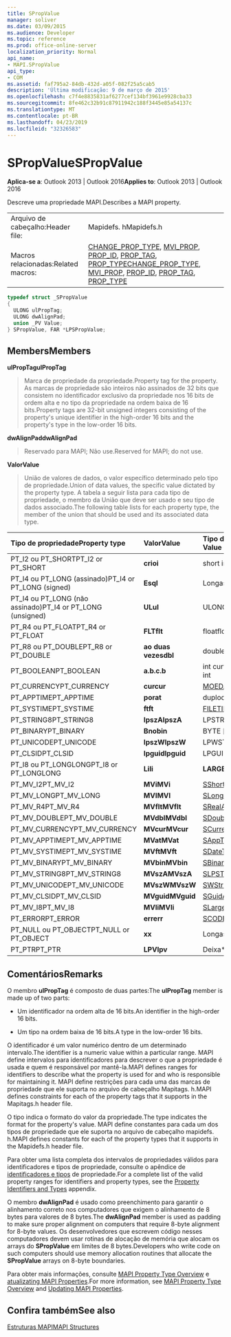 ```yaml
---
title: SPropValue
manager: soliver
ms.date: 03/09/2015
ms.audience: Developer
ms.topic: reference
ms.prod: office-online-server
localization_priority: Normal
api_name:
- MAPI.SPropValue
api_type:
- COM
ms.assetid: faf795a2-84db-432d-a05f-082f25a5cab5
description: 'Última modificação: 9 de março de 2015'
ms.openlocfilehash: c7f4e8835831af6277cef134bf3961e9928cba33
ms.sourcegitcommit: 8fe462c32b91c87911942c188f3445e85a54137c
ms.translationtype: MT
ms.contentlocale: pt-BR
ms.lasthandoff: 04/23/2019
ms.locfileid: "32326583"
---
```

# <a name="spropvalue"></a><span data-ttu-id="ff7df-103">SPropValue</span><span class="sxs-lookup"><span data-stu-id="ff7df-103">SPropValue</span></span>

  
  
<span data-ttu-id="ff7df-104">**Aplica-se a**: Outlook 2013 | Outlook 2016</span><span class="sxs-lookup"><span data-stu-id="ff7df-104">**Applies to**: Outlook 2013 | Outlook 2016</span></span> 
  
<span data-ttu-id="ff7df-105">Descreve uma propriedade MAPI.</span><span class="sxs-lookup"><span data-stu-id="ff7df-105">Describes a MAPI property.</span></span>
  
|||
|:-----|:-----|
|<span data-ttu-id="ff7df-106">Arquivo de cabeçalho:</span><span class="sxs-lookup"><span data-stu-id="ff7df-106">Header file:</span></span>  <br/> |<span data-ttu-id="ff7df-107">Mapidefs. h</span><span class="sxs-lookup"><span data-stu-id="ff7df-107">Mapidefs.h</span></span>  <br/> |
|<span data-ttu-id="ff7df-108">Macros relacionadas:</span><span class="sxs-lookup"><span data-stu-id="ff7df-108">Related macros:</span></span>  <br/> |<span data-ttu-id="ff7df-109">[CHANGE_PROP_TYPE](change_prop_type.md), [MVI_PROP](mvi_prop.md), [PROP_ID](prop_id.md), [PROP_TAG](prop_tag.md), [PROP_TYPE](prop_type.md)</span><span class="sxs-lookup"><span data-stu-id="ff7df-109">[CHANGE_PROP_TYPE](change_prop_type.md), [MVI_PROP](mvi_prop.md), [PROP_ID](prop_id.md), [PROP_TAG](prop_tag.md), [PROP_TYPE](prop_type.md)</span></span> <br/> |
   
```cpp
typedef struct _SPropValue
{
  ULONG ulPropTag;
  ULONG dwAlignPad;
  union _PV Value;
} SPropValue, FAR *LPSPropValue;

```

## <a name="members"></a><span data-ttu-id="ff7df-110">Members</span><span class="sxs-lookup"><span data-stu-id="ff7df-110">Members</span></span>

 <span data-ttu-id="ff7df-111">**ulPropTag**</span><span class="sxs-lookup"><span data-stu-id="ff7df-111">**ulPropTag**</span></span>
  
> <span data-ttu-id="ff7df-112">Marca de propriedade da propriedade.</span><span class="sxs-lookup"><span data-stu-id="ff7df-112">Property tag for the property.</span></span> <span data-ttu-id="ff7df-113">As marcas de propriedade são inteiros não assinados de 32 bits que consistem no identificador exclusivo da propriedade nos 16 bits de ordem alta e no tipo da propriedade na ordem baixa de 16 bits.</span><span class="sxs-lookup"><span data-stu-id="ff7df-113">Property tags are 32-bit unsigned integers consisting of the property's unique identifier in the high-order 16 bits and the property's type in the low-order 16 bits.</span></span>
    
 <span data-ttu-id="ff7df-114">**dwAlignPad**</span><span class="sxs-lookup"><span data-stu-id="ff7df-114">**dwAlignPad**</span></span>
  
> <span data-ttu-id="ff7df-115">Reservado para MAPI; Não use.</span><span class="sxs-lookup"><span data-stu-id="ff7df-115">Reserved for MAPI; do not use.</span></span> 
    
 <span data-ttu-id="ff7df-116">**Valor**</span><span class="sxs-lookup"><span data-stu-id="ff7df-116">**Value**</span></span>
  
> <span data-ttu-id="ff7df-117">União de valores de dados, o valor específico determinado pelo tipo de propriedade.</span><span class="sxs-lookup"><span data-stu-id="ff7df-117">Union of data values, the specific value dictated by the property type.</span></span> <span data-ttu-id="ff7df-118">A tabela a seguir lista para cada tipo de propriedade, o membro da União que deve ser usado e seu tipo de dados associado.</span><span class="sxs-lookup"><span data-stu-id="ff7df-118">The following table lists for each property type, the member of the union that should be used and its associated data type.</span></span>
    
|<span data-ttu-id="ff7df-119">**Tipo de propriedade**</span><span class="sxs-lookup"><span data-stu-id="ff7df-119">**Property type**</span></span>|<span data-ttu-id="ff7df-120">**Valor**</span><span class="sxs-lookup"><span data-stu-id="ff7df-120">**Value**</span></span>|<span data-ttu-id="ff7df-121">**Tipo de dados do valor**</span><span class="sxs-lookup"><span data-stu-id="ff7df-121">**Data type of Value**</span></span>|
|:-----|:-----|:-----|
|<span data-ttu-id="ff7df-122">PT_I2 ou PT_SHORT</span><span class="sxs-lookup"><span data-stu-id="ff7df-122">PT_I2 or PT_SHORT</span></span>  <br/> |<span data-ttu-id="ff7df-123">**crio**</span><span class="sxs-lookup"><span data-stu-id="ff7df-123">**i**</span></span> <br/> |<span data-ttu-id="ff7df-124">short int</span><span class="sxs-lookup"><span data-stu-id="ff7df-124">short int</span></span>  <br/> |
|<span data-ttu-id="ff7df-125">PT_I4 ou PT_LONG (assinado)</span><span class="sxs-lookup"><span data-stu-id="ff7df-125">PT_I4 or PT_LONG (signed)</span></span>  <br/> |<span data-ttu-id="ff7df-126">**Esq**</span><span class="sxs-lookup"><span data-stu-id="ff7df-126">**l**</span></span> <br/> |<span data-ttu-id="ff7df-127">Longas</span><span class="sxs-lookup"><span data-stu-id="ff7df-127">LONG</span></span>  <br/> |
|<span data-ttu-id="ff7df-128">PT_I4 ou PT_LONG (não assinado)</span><span class="sxs-lookup"><span data-stu-id="ff7df-128">PT_I4 or PT_LONG (unsigned)</span></span>  <br/> |<span data-ttu-id="ff7df-129">**UL**</span><span class="sxs-lookup"><span data-stu-id="ff7df-129">**ul**</span></span> <br/> |<span data-ttu-id="ff7df-130">ULONG</span><span class="sxs-lookup"><span data-stu-id="ff7df-130">ULONG</span></span>  <br/> |
|<span data-ttu-id="ff7df-131">PT_R4 ou PT_FLOAT</span><span class="sxs-lookup"><span data-stu-id="ff7df-131">PT_R4 or PT_FLOAT</span></span>  <br/> |<span data-ttu-id="ff7df-132">**FLT**</span><span class="sxs-lookup"><span data-stu-id="ff7df-132">**flt**</span></span> <br/> |<span data-ttu-id="ff7df-133">float</span><span class="sxs-lookup"><span data-stu-id="ff7df-133">float</span></span>  <br/> |
|<span data-ttu-id="ff7df-134">PT_R8 ou PT_DOUBLE</span><span class="sxs-lookup"><span data-stu-id="ff7df-134">PT_R8 or PT_DOUBLE</span></span>  <br/> |<span data-ttu-id="ff7df-135">**ao duas vezes**</span><span class="sxs-lookup"><span data-stu-id="ff7df-135">**dbl**</span></span> <br/> |<span data-ttu-id="ff7df-136">double</span><span class="sxs-lookup"><span data-stu-id="ff7df-136">double</span></span>  <br/> |
|<span data-ttu-id="ff7df-137">PT_BOOLEAN</span><span class="sxs-lookup"><span data-stu-id="ff7df-137">PT_BOOLEAN</span></span>  <br/> |<span data-ttu-id="ff7df-138">**a.b.c.**</span><span class="sxs-lookup"><span data-stu-id="ff7df-138">**b**</span></span> <br/> |<span data-ttu-id="ff7df-139">int curto não assinado</span><span class="sxs-lookup"><span data-stu-id="ff7df-139">unsigned short int</span></span>  <br/> |
|<span data-ttu-id="ff7df-140">PT_CURRENCY</span><span class="sxs-lookup"><span data-stu-id="ff7df-140">PT_CURRENCY</span></span>  <br/> |<span data-ttu-id="ff7df-141">**cur**</span><span class="sxs-lookup"><span data-stu-id="ff7df-141">**cur**</span></span> <br/> |[<span data-ttu-id="ff7df-142">MOEDA</span><span class="sxs-lookup"><span data-stu-id="ff7df-142">CURRENCY</span></span>](currency.md) <br/> |
|<span data-ttu-id="ff7df-143">PT_APPTIME</span><span class="sxs-lookup"><span data-stu-id="ff7df-143">PT_APPTIME</span></span>  <br/> |<span data-ttu-id="ff7df-144">**por**</span><span class="sxs-lookup"><span data-stu-id="ff7df-144">**at**</span></span> <br/> |<span data-ttu-id="ff7df-145">duplo</span><span class="sxs-lookup"><span data-stu-id="ff7df-145">double</span></span>  <br/> |
|<span data-ttu-id="ff7df-146">PT_SYSTIME</span><span class="sxs-lookup"><span data-stu-id="ff7df-146">PT_SYSTIME</span></span>  <br/> |<span data-ttu-id="ff7df-147">**ft**</span><span class="sxs-lookup"><span data-stu-id="ff7df-147">**ft**</span></span> <br/> |[<span data-ttu-id="ff7df-148">FILETIME</span><span class="sxs-lookup"><span data-stu-id="ff7df-148">FILETIME</span></span>](filetime.md) <br/> |
|<span data-ttu-id="ff7df-149">PT_STRING8</span><span class="sxs-lookup"><span data-stu-id="ff7df-149">PT_STRING8</span></span>  <br/> |<span data-ttu-id="ff7df-150">**lpszA**</span><span class="sxs-lookup"><span data-stu-id="ff7df-150">**lpszA**</span></span> <br/> |<span data-ttu-id="ff7df-151">LPSTR</span><span class="sxs-lookup"><span data-stu-id="ff7df-151">LPSTR</span></span>  <br/> |
|<span data-ttu-id="ff7df-152">PT_BINARY</span><span class="sxs-lookup"><span data-stu-id="ff7df-152">PT_BINARY</span></span>  <br/> |<span data-ttu-id="ff7df-153">**Bno**</span><span class="sxs-lookup"><span data-stu-id="ff7df-153">**bin**</span></span> <br/> |<span data-ttu-id="ff7df-154">BYTE [matriz]</span><span class="sxs-lookup"><span data-stu-id="ff7df-154">BYTE [array]</span></span>  <br/> |
|<span data-ttu-id="ff7df-155">PT_UNICODE</span><span class="sxs-lookup"><span data-stu-id="ff7df-155">PT_UNICODE</span></span>  <br/> |<span data-ttu-id="ff7df-156">**lpszW**</span><span class="sxs-lookup"><span data-stu-id="ff7df-156">**lpszW**</span></span> <br/> |<span data-ttu-id="ff7df-157">LPWSTR</span><span class="sxs-lookup"><span data-stu-id="ff7df-157">LPWSTR</span></span>  <br/> |
|<span data-ttu-id="ff7df-158">PT_CLSID</span><span class="sxs-lookup"><span data-stu-id="ff7df-158">PT_CLSID</span></span>  <br/> |<span data-ttu-id="ff7df-159">**lpguid**</span><span class="sxs-lookup"><span data-stu-id="ff7df-159">**lpguid**</span></span> <br/> |<span data-ttu-id="ff7df-160">LPGUID</span><span class="sxs-lookup"><span data-stu-id="ff7df-160">LPGUID</span></span>  <br/> |
|<span data-ttu-id="ff7df-161">PT_I8 ou PT_LONGLONG</span><span class="sxs-lookup"><span data-stu-id="ff7df-161">PT_I8 or PT_LONGLONG</span></span>  <br/> |<span data-ttu-id="ff7df-162">**Li**</span><span class="sxs-lookup"><span data-stu-id="ff7df-162">**li**</span></span> <br/> |<span data-ttu-id="ff7df-163">**LARGE_INTEGER**</span><span class="sxs-lookup"><span data-stu-id="ff7df-163">**LARGE_INTEGER**</span></span> <br/> |
|<span data-ttu-id="ff7df-164">PT_MV_I2</span><span class="sxs-lookup"><span data-stu-id="ff7df-164">PT_MV_I2</span></span>  <br/> |<span data-ttu-id="ff7df-165">**MVi**</span><span class="sxs-lookup"><span data-stu-id="ff7df-165">**MVi**</span></span> <br/> |[<span data-ttu-id="ff7df-166">SShortArray</span><span class="sxs-lookup"><span data-stu-id="ff7df-166">SShortArray</span></span>](sshortarray.md) <br/> |
|<span data-ttu-id="ff7df-167">PT_MV_LONG</span><span class="sxs-lookup"><span data-stu-id="ff7df-167">PT_MV_LONG</span></span>  <br/> |<span data-ttu-id="ff7df-168">**MVI**</span><span class="sxs-lookup"><span data-stu-id="ff7df-168">**MVI**</span></span> <br/> |[<span data-ttu-id="ff7df-169">SLongArray</span><span class="sxs-lookup"><span data-stu-id="ff7df-169">SLongArray</span></span>](slongarray.md) <br/> |
|<span data-ttu-id="ff7df-170">PT_MV_R4</span><span class="sxs-lookup"><span data-stu-id="ff7df-170">PT_MV_R4</span></span>  <br/> |<span data-ttu-id="ff7df-171">**MVflt**</span><span class="sxs-lookup"><span data-stu-id="ff7df-171">**MVflt**</span></span> <br/> |[<span data-ttu-id="ff7df-172">SRealArray</span><span class="sxs-lookup"><span data-stu-id="ff7df-172">SRealArray</span></span>](srealarray.md) <br/> |
|<span data-ttu-id="ff7df-173">PT_MV_DOUBLE</span><span class="sxs-lookup"><span data-stu-id="ff7df-173">PT_MV_DOUBLE</span></span>  <br/> |<span data-ttu-id="ff7df-174">**MVdbl**</span><span class="sxs-lookup"><span data-stu-id="ff7df-174">**MVdbl**</span></span> <br/> |[<span data-ttu-id="ff7df-175">SDoubleArray</span><span class="sxs-lookup"><span data-stu-id="ff7df-175">SDoubleArray</span></span>](sdoublearray.md) <br/> |
|<span data-ttu-id="ff7df-176">PT_MV_CURRENCY</span><span class="sxs-lookup"><span data-stu-id="ff7df-176">PT_MV_CURRENCY</span></span>  <br/> |<span data-ttu-id="ff7df-177">**MVcur**</span><span class="sxs-lookup"><span data-stu-id="ff7df-177">**MVcur**</span></span> <br/> |[<span data-ttu-id="ff7df-178">SCurrencyArray</span><span class="sxs-lookup"><span data-stu-id="ff7df-178">SCurrencyArray</span></span>](scurrencyarray.md) <br/> |
|<span data-ttu-id="ff7df-179">PT_MV_APPTIME</span><span class="sxs-lookup"><span data-stu-id="ff7df-179">PT_MV_APPTIME</span></span>  <br/> |<span data-ttu-id="ff7df-180">**MVat**</span><span class="sxs-lookup"><span data-stu-id="ff7df-180">**MVat**</span></span> <br/> |[<span data-ttu-id="ff7df-181">SAppTimeArray</span><span class="sxs-lookup"><span data-stu-id="ff7df-181">SAppTimeArray</span></span>](sapptimearray.md) <br/> |
|<span data-ttu-id="ff7df-182">PT_MV_SYSTIME</span><span class="sxs-lookup"><span data-stu-id="ff7df-182">PT_MV_SYSTIME</span></span>  <br/> |<span data-ttu-id="ff7df-183">**MVft**</span><span class="sxs-lookup"><span data-stu-id="ff7df-183">**MVft**</span></span> <br/> |[<span data-ttu-id="ff7df-184">SDateTimeArray</span><span class="sxs-lookup"><span data-stu-id="ff7df-184">SDateTimeArray</span></span>](sdatetimearray.md) <br/> |
|<span data-ttu-id="ff7df-185">PT_MV_BINARY</span><span class="sxs-lookup"><span data-stu-id="ff7df-185">PT_MV_BINARY</span></span>  <br/> |<span data-ttu-id="ff7df-186">**MVbin**</span><span class="sxs-lookup"><span data-stu-id="ff7df-186">**MVbin**</span></span> <br/> |[<span data-ttu-id="ff7df-187">SBinaryArray</span><span class="sxs-lookup"><span data-stu-id="ff7df-187">SBinaryArray</span></span>](sbinaryarray.md) <br/> |
|<span data-ttu-id="ff7df-188">PT_MV_STRING8</span><span class="sxs-lookup"><span data-stu-id="ff7df-188">PT_MV_STRING8</span></span>  <br/> |<span data-ttu-id="ff7df-189">**MVszA**</span><span class="sxs-lookup"><span data-stu-id="ff7df-189">**MVszA**</span></span> <br/> |[<span data-ttu-id="ff7df-190">SLPSTRArray</span><span class="sxs-lookup"><span data-stu-id="ff7df-190">SLPSTRArray</span></span>](slpstrarray.md) <br/> |
|<span data-ttu-id="ff7df-191">PT_MV_UNICODE</span><span class="sxs-lookup"><span data-stu-id="ff7df-191">PT_MV_UNICODE</span></span>  <br/> |<span data-ttu-id="ff7df-192">**MVszW**</span><span class="sxs-lookup"><span data-stu-id="ff7df-192">**MVszW**</span></span> <br/> |[<span data-ttu-id="ff7df-193">SWStringArray</span><span class="sxs-lookup"><span data-stu-id="ff7df-193">SWStringArray</span></span>](swstringarray.md) <br/> |
|<span data-ttu-id="ff7df-194">PT_MV_CLSID</span><span class="sxs-lookup"><span data-stu-id="ff7df-194">PT_MV_CLSID</span></span>  <br/> |<span data-ttu-id="ff7df-195">**MVguid**</span><span class="sxs-lookup"><span data-stu-id="ff7df-195">**MVguid**</span></span> <br/> |[<span data-ttu-id="ff7df-196">SGuidArray</span><span class="sxs-lookup"><span data-stu-id="ff7df-196">SGuidArray</span></span>](sguidarray.md) <br/> |
|<span data-ttu-id="ff7df-197">PT_MV_I8</span><span class="sxs-lookup"><span data-stu-id="ff7df-197">PT_MV_I8</span></span>  <br/> |<span data-ttu-id="ff7df-198">**MVli**</span><span class="sxs-lookup"><span data-stu-id="ff7df-198">**MVli**</span></span> <br/> |[<span data-ttu-id="ff7df-199">SLargeIntegerArray</span><span class="sxs-lookup"><span data-stu-id="ff7df-199">SLargeIntegerArray</span></span>](slargeintegerarray.md) <br/> |
|<span data-ttu-id="ff7df-200">PT_ERROR</span><span class="sxs-lookup"><span data-stu-id="ff7df-200">PT_ERROR</span></span>  <br/> |<span data-ttu-id="ff7df-201">**err**</span><span class="sxs-lookup"><span data-stu-id="ff7df-201">**err**</span></span> <br/> |[<span data-ttu-id="ff7df-202">SCODE</span><span class="sxs-lookup"><span data-stu-id="ff7df-202">SCODE</span></span>](scode.md) <br/> |
|<span data-ttu-id="ff7df-203">PT_NULL ou PT_OBJECT</span><span class="sxs-lookup"><span data-stu-id="ff7df-203">PT_NULL or PT_OBJECT</span></span>  <br/> |<span data-ttu-id="ff7df-204">**x**</span><span class="sxs-lookup"><span data-stu-id="ff7df-204">**x**</span></span> <br/> |<span data-ttu-id="ff7df-205">Longas</span><span class="sxs-lookup"><span data-stu-id="ff7df-205">LONG</span></span>  <br/> |
|<span data-ttu-id="ff7df-206">PT_PTR</span><span class="sxs-lookup"><span data-stu-id="ff7df-206">PT_PTR</span></span>  <br/> |<span data-ttu-id="ff7df-207">**LPV**</span><span class="sxs-lookup"><span data-stu-id="ff7df-207">**lpv**</span></span> <br/> |<span data-ttu-id="ff7df-208">Deixa\*</span><span class="sxs-lookup"><span data-stu-id="ff7df-208">VOID \*</span></span>  <br/> |
   
## <a name="remarks"></a><span data-ttu-id="ff7df-209">Comentários</span><span class="sxs-lookup"><span data-stu-id="ff7df-209">Remarks</span></span>

<span data-ttu-id="ff7df-210">O membro **ulPropTag** é composto de duas partes:</span><span class="sxs-lookup"><span data-stu-id="ff7df-210">The **ulPropTag** member is made up of two parts:</span></span> 
  
- <span data-ttu-id="ff7df-211">Um identificador na ordem alta de 16 bits.</span><span class="sxs-lookup"><span data-stu-id="ff7df-211">An identifier in the high-order 16 bits.</span></span>
    
- <span data-ttu-id="ff7df-212">Um tipo na ordem baixa de 16 bits.</span><span class="sxs-lookup"><span data-stu-id="ff7df-212">A type in the low-order 16 bits.</span></span>
    
<span data-ttu-id="ff7df-213">O identificador é um valor numérico dentro de um determinado intervalo.</span><span class="sxs-lookup"><span data-stu-id="ff7df-213">The identifier is a numeric value within a particular range.</span></span> <span data-ttu-id="ff7df-214">MAPI define intervalos para identificadores para descrever o que a propriedade é usada e quem é responsável por mantê-la.</span><span class="sxs-lookup"><span data-stu-id="ff7df-214">MAPI defines ranges for identifiers to describe what the property is used for and who is responsible for maintaining it.</span></span> <span data-ttu-id="ff7df-215">MAPI define restrições para cada uma das marcas de propriedade que ele suporta no arquivo de cabeçalho Mapitags. h.</span><span class="sxs-lookup"><span data-stu-id="ff7df-215">MAPI defines constraints for each of the property tags that it supports in the Mapitags.h header file.</span></span>
  
<span data-ttu-id="ff7df-216">O tipo indica o formato do valor da propriedade.</span><span class="sxs-lookup"><span data-stu-id="ff7df-216">The type indicates the format for the property's value.</span></span> <span data-ttu-id="ff7df-217">MAPI define constantes para cada um dos tipos de propriedade que ele suporta no arquivo de cabeçalho mapidefs. h.</span><span class="sxs-lookup"><span data-stu-id="ff7df-217">MAPI defines constants for each of the property types that it supports in the Mapidefs.h header file.</span></span> 
  
<span data-ttu-id="ff7df-218">Para obter uma lista completa dos intervalos de propriedades válidos para identificadores e tipos de propriedade, consulte o apêndice de [identificadores e tipos](property-identifiers-and-types.md) de propriedade.</span><span class="sxs-lookup"><span data-stu-id="ff7df-218">For a complete list of the valid property ranges for identifiers and property types, see the [Property Identifiers and Types](property-identifiers-and-types.md) appendix.</span></span> 
  
<span data-ttu-id="ff7df-219">O membro **dwAlignPad** é usado como preenchimento para garantir o alinhamento correto nos computadores que exigem o alinhamento de 8 bytes para valores de 8 bytes.</span><span class="sxs-lookup"><span data-stu-id="ff7df-219">The **dwAlignPad** member is used as padding to make sure proper alignment on computers that require 8-byte alignment for 8-byte values.</span></span> <span data-ttu-id="ff7df-220">Os desenvolvedores que escrevem código nesses computadores devem usar rotinas de alocação de memória que alocam os arrays do **SPropValue** em limites de 8 bytes.</span><span class="sxs-lookup"><span data-stu-id="ff7df-220">Developers who write code on such computers should use memory allocation routines that allocate the **SPropValue** arrays on 8-byte boundaries.</span></span> 
  
<span data-ttu-id="ff7df-221">Para obter mais informações, consulte [MAPI Property Type Overview](mapi-property-type-overview.md) e [atualizating MAPI Properties](updating-mapi-properties.md).</span><span class="sxs-lookup"><span data-stu-id="ff7df-221">For more information, see [MAPI Property Type Overview](mapi-property-type-overview.md) and [Updating MAPI Properties](updating-mapi-properties.md).</span></span> 
  
## <a name="see-also"></a><span data-ttu-id="ff7df-222">Confira também</span><span class="sxs-lookup"><span data-stu-id="ff7df-222">See also</span></span>



[<span data-ttu-id="ff7df-223">Estruturas MAPI</span><span class="sxs-lookup"><span data-stu-id="ff7df-223">MAPI Structures</span></span>](mapi-structures.md)


